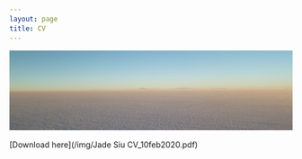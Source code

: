 ```yaml
---
layout: page
title: CV
---
```


![calm](/img/salt.jpg)

[Download here](/img/Jade Siu CV_10feb2020.pdf)



